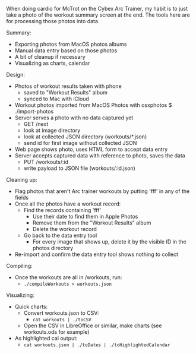 When doing cardio for McTrot on the Cybex Arc Trainer, my habit is to just take a photo of the workout summary screen at the end. The tools here are for processing those photos into data.

Summary:

  * Exporting photos from MacOS photos albums
  * Manual data entry based on those photos
  * A bit of cleanup if necessary
  * Visualizing as charts, calendar

Design:
  - Photos of workout results taken with phone
    - saved to "Workout Results" album
    - synced to Mac with iCloud
  - Workout photos imported from MacOS Photos with osxphotos
    $ ./import-photos
  - Server serves a photo with no data captured yet
    - GET /next
    - look at image directory
    - look at collected JSON directory (workouts/*.json)
    - send id for first image without collected JSON
  - Web page shows photo, uses HTML form to accept data entry
  - Server accepts captured data with reference to photo, saves the data
    - PUT /workouts/:id
    - write payload to JSON file (workouts/:id.json)

Cleaning up:
  - Flag photos that aren't Arc trainer workouts by putting 'fff' in any of the fields
  - Once all the photos have a workout record:
    - Find the records containing 'fff'
      - Use their date to find them in Apple Photos
      - Remove them from the "Workout Results" album
      - Delete the workout record
    - Go back to the data entry tool
      - For every image that shows up, delete it by the visible ID in the photos directory
  - Re-import and confirm the data entry tool shows nothing to collect

Compiling:
  - Once the workouts are all in /workouts, run:
    - `./compileWorkouts > workouts.json`

Visualizing:
  - Quick charts:
    - Convert workouts.json to CSV:
      - `cat workouts | ./toCSV`
    - Open the CSV in LibreOffice or similar, make charts (see workouts.ods for example)
  - As highlighted cal output:
    - `cat workouts.json | ./toDates | ./toHighlightedCalendar`

